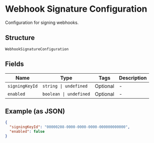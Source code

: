 
# Webhook Signature Configuration

Configuration for signing webhooks.

## Structure

`WebhookSignatureConfiguration`

## Fields

| Name | Type | Tags | Description |
|  --- | --- | --- | --- |
| `signingKeyId` | `string \| undefined` | Optional | - |
| `enabled` | `boolean \| undefined` | Optional | - |

## Example (as JSON)

```json
{
  "signingKeyId": "00000208-0000-0000-0000-000000000000",
  "enabled": false
}
```

